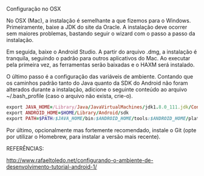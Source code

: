Configuração no OSX

No OSX (Mac), a instalação é semelhante a que fizemos para o Windows. Primeiramente, baixe a JDK do site da Oracle. A instalação deve ocorrer sem maiores problemas, bastando seguir o wizard com o passo a passo da instalação.

Em seguida, baixe o Android Studio. A partir do arquivo .dmg, a instalação é tranquila, seguindo o padrão para outros aplicativos do Mac. Ao executar pela primeira vez, as ferramentas serão baixadas e o HAXM será instalado.

O último passo é a configuração das variáveis de ambiente. Contando que os caminhos padrão tanto do Java quanto da SDK do Android não foram alterados durante a instalação, adicione o seguinte conteúdo ao arquivo ~/.bash_profile (caso o arquivo não exista, crie-o).

```ruby
export JAVA_HOME=/Library/Java/JavaVirtualMachines/jdk1.8.0_111.jdk/Contents/Home
export ANDROID_HOME=$HOME/Library/Android/sdk
export PATH=$PATH:$JAVA_HOME/bin:$ANDROID_HOME/tools:$ANDROID_HOME/platform-tools
```

Por último, opcionalmente mas fortemente recomendado, instale o Git (opte por utilizar o Homebrew, para instalar a versão mais recente).

REFERÊNCIAS:

http://www.rafaeltoledo.net/configurando-o-ambiente-de-desenvolvimento-tutorial-android-1/